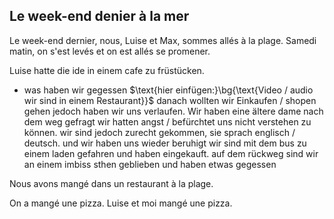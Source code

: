 ## Le week-end denier à la mer
Le week-end dernier, nous, Luise et Max, sommes allés à la plage.
Samedi matin, on s'est levés et on est allés se promener.


Luise hatte die ide in einem cafe zu früstücken.
- was haben wir gegessen $\text{hier einfügen:}\bg{\text{Video / audio wir sind in einem Restaurant}}$
danach wollten wir Einkaufen / shopen gehen jedoch haben wir uns verlaufen.
Wir haben eine ältere dame nach dem weg gefragt
wir hatten angst / befürchtet uns nicht verstehen zu können.
 wir sind jedoch zurecht gekommen, sie sprach englisch / deutsch.
 und wir haben uns wieder beruhigt
 wir sind mit dem bus zu einem laden gefahren und haben eingekauft.
 auf dem rückweg sind wir an einem imbiss sthen geblieben und haben etwas gegessen



Nous avons mangé dans un restaurant à la plage.

On a mangé une pizza.
Luise et moi mangé une pizza.




